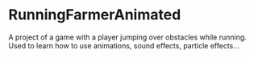# RunningFarmerAnimated
A project of a game with a player jumping over obstacles while running. Used to learn how to use animations, sound effects, particle effects...

